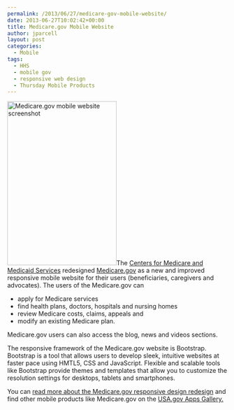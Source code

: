 ```yaml
---
permalink: /2013/06/27/medicare-gov-mobile-website/
date: 2013-06-27T10:02:42+00:00
title: Medicare.gov Mobile Website
author: jparcell
layout: post
categories:
  - Mobile
tags:
  - HHS
  - mobile gov
  - responsive web design
  - Thursday Mobile Products
---
```


[<img class="alignright wp-image-121912" src="https://s3.amazonaws.com/sitesusa/wp-content/uploads/sites/212/2013/06/medicare.gov-mobile-site.jpg" alt="Medicare.gov mobile website screenshot" width="250" height="375" />](https://s3.amazonaws.com/sitesusa/wp-content/uploads/sites/212/2013/06/medicare.gov-mobile-site.jpg)The [Centers for Medicare and Medicaid Services](http://cms.gov/) redesigned [Medicare.gov](http://www.medicare.gov) as a new and improved responsive mobile website for their users (beneficiaries, caregivers and advocates). The users of the Medicare.gov can

  * apply for Medicare services
  * find health plans, doctors, hospitals and nursing homes
  * review Medicare costs, claims, appeals and
  * modify an existing Medicare plan.

Medicare.gov users can also access the blog, news and videos sections.

The responsive framework of the Medicare.gov website is Bootstrap. Bootstrap is a tool that allows users to develop sleek, intuitive websites at faster pace using HMTL5, CSS and JavaScript. Flexible and scalable tools like Bootstrap provide themes and templates that allow you to customize the resolution settings for desktops, tablets and smartphones.

You can [read more about the Medicare.gov responsive design redesign](https://digitalgov.sites.usa.gov/2012/09/13/medicare-gov-responsive-redesign/ "Medicare.gov Responsive Redesign") and find other mobile products like Medicare.gov on the [USA.gov Apps Gallery.](http://apps.usa.gov/)